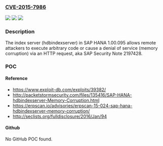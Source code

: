 ### [CVE-2015-7986](https://cve.mitre.org/cgi-bin/cvename.cgi?name=CVE-2015-7986)
![](https://img.shields.io/static/v1?label=Product&message=n%2Fa&color=blue)
![](https://img.shields.io/static/v1?label=Version&message=n%2Fa&color=blue)
![](https://img.shields.io/static/v1?label=Vulnerability&message=n%2Fa&color=brighgreen)

### Description

The index server (hdbindexserver) in SAP HANA 1.00.095 allows remote attackers to execute arbitrary code or cause a denial of service (memory corruption) via an HTTP request, aka SAP Security Note 2197428.

### POC

#### Reference
- https://www.exploit-db.com/exploits/39382/
- http://packetstormsecurity.com/files/135416/SAP-HANA-hdbindexserver-Memory-Corruption.html
- https://erpscan.io/advisories/erpscan-15-024-sap-hana-hdbindexserver-memory-corruption/
- http://seclists.org/fulldisclosure/2016/Jan/94

#### Github
No GitHub POC found.

